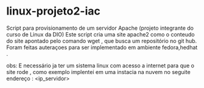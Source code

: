 # linux-projeto2-iac
Script para provisionamento de um servidor Apache (projeto integrante do curso de Linux da DIO)
Este script cria uma site apache2 como o conteudo do site apontado pelo comando wget , que busca um repositório no git hub.
Foram feitas auteraçoes para ser implementado em ambiente fedora,hedhat .

obs: E necessário ja ter um sistema linux com acesso a internet para que o site rode , como exemplo implentei em uma instacia na nuvem no seguite endereço :
<ip_servidor>

